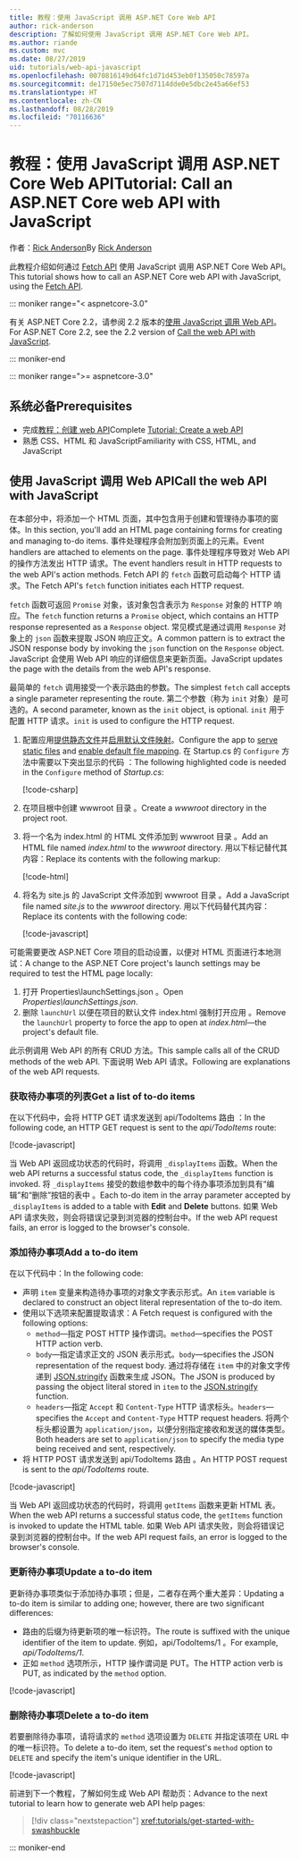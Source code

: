 ```yaml
---
title: 教程：使用 JavaScript 调用 ASP.NET Core Web API
author: rick-anderson
description: 了解如何使用 JavaScript 调用 ASP.NET Core Web API。
ms.author: riande
ms.custom: mvc
ms.date: 08/27/2019
uid: tutorials/web-api-javascript
ms.openlocfilehash: 0070816149d64fc1d71d453eb0f135050c78597a
ms.sourcegitcommit: de17150e5ec7507d7114dde0e5dbc2e45a66ef53
ms.translationtype: HT
ms.contentlocale: zh-CN
ms.lasthandoff: 08/28/2019
ms.locfileid: "70116636"
---
```

# <a name="tutorial-call-an-aspnet-core-web-api-with-javascript"></a><span data-ttu-id="0c6d4-103">教程：使用 JavaScript 调用 ASP.NET Core Web API</span><span class="sxs-lookup"><span data-stu-id="0c6d4-103">Tutorial: Call an ASP.NET Core web API with JavaScript</span></span>

<span data-ttu-id="0c6d4-104">作者：[Rick Anderson](https://twitter.com/RickAndMSFT)</span><span class="sxs-lookup"><span data-stu-id="0c6d4-104">By [Rick Anderson](https://twitter.com/RickAndMSFT)</span></span>

<span data-ttu-id="0c6d4-105">此教程介绍如何通过 [Fetch API](https://developer.mozilla.org/docs/Web/API/Fetch_API) 使用 JavaScript 调用 ASP.NET Core Web API。</span><span class="sxs-lookup"><span data-stu-id="0c6d4-105">This tutorial shows how to call an ASP.NET Core web API with JavaScript, using the [Fetch API](https://developer.mozilla.org/docs/Web/API/Fetch_API).</span></span>

::: moniker range="< aspnetcore-3.0"

<span data-ttu-id="0c6d4-106">有关 ASP.NET Core 2.2，请参阅 2.2 版本的[使用 JavaScript 调用 Web API](xref:tutorials/first-web-api#call-the-web-api-with-javascript)。</span><span class="sxs-lookup"><span data-stu-id="0c6d4-106">For ASP.NET Core 2.2, see the 2.2 version of [Call the web API with JavaScript](xref:tutorials/first-web-api#call-the-web-api-with-javascript).</span></span>

::: moniker-end

::: moniker range=">= aspnetcore-3.0"

## <a name="prerequisites"></a><span data-ttu-id="0c6d4-107">系统必备</span><span class="sxs-lookup"><span data-stu-id="0c6d4-107">Prerequisites</span></span>

* <span data-ttu-id="0c6d4-108">完成[教程：创建 web API](xref:tutorials/first-web-api)</span><span class="sxs-lookup"><span data-stu-id="0c6d4-108">Complete [Tutorial: Create a web API](xref:tutorials/first-web-api)</span></span>
* <span data-ttu-id="0c6d4-109">熟悉 CSS、HTML 和 JavaScript</span><span class="sxs-lookup"><span data-stu-id="0c6d4-109">Familiarity with CSS, HTML, and JavaScript</span></span>

## <a name="call-the-web-api-with-javascript"></a><span data-ttu-id="0c6d4-110">使用 JavaScript 调用 Web API</span><span class="sxs-lookup"><span data-stu-id="0c6d4-110">Call the web API with JavaScript</span></span>

<span data-ttu-id="0c6d4-111">在本部分中，将添加一个 HTML 页面，其中包含用于创建和管理待办事项的窗体。</span><span class="sxs-lookup"><span data-stu-id="0c6d4-111">In this section, you'll add an HTML page containing forms for creating and managing to-do items.</span></span> <span data-ttu-id="0c6d4-112">事件处理程序会附加到页面上的元素。</span><span class="sxs-lookup"><span data-stu-id="0c6d4-112">Event handlers are attached to elements on the page.</span></span> <span data-ttu-id="0c6d4-113">事件处理程序导致对 Web API 的操作方法发出 HTTP 请求。</span><span class="sxs-lookup"><span data-stu-id="0c6d4-113">The event handlers result in HTTP requests to the web API's action methods.</span></span> <span data-ttu-id="0c6d4-114">Fetch API 的 `fetch` 函数可启动每个 HTTP 请求。</span><span class="sxs-lookup"><span data-stu-id="0c6d4-114">The Fetch API's `fetch` function initiates each HTTP request.</span></span>

<span data-ttu-id="0c6d4-115">`fetch` 函数可返回 `Promise` 对象，该对象包含表示为 `Response` 对象的 HTTP 响应。</span><span class="sxs-lookup"><span data-stu-id="0c6d4-115">The `fetch` function returns a `Promise` object, which contains an HTTP response represented as a `Response` object.</span></span> <span data-ttu-id="0c6d4-116">常见模式是通过调用 `Response` 对象上的 `json` 函数来提取 JSON 响应正文。</span><span class="sxs-lookup"><span data-stu-id="0c6d4-116">A common pattern is to extract the JSON response body by invoking the `json` function on the `Response` object.</span></span> <span data-ttu-id="0c6d4-117">JavaScript 会使用 Web API 响应的详细信息来更新页面。</span><span class="sxs-lookup"><span data-stu-id="0c6d4-117">JavaScript updates the page with the details from the web API's response.</span></span>

<span data-ttu-id="0c6d4-118">最简单的 `fetch` 调用接受一个表示路由的参数。</span><span class="sxs-lookup"><span data-stu-id="0c6d4-118">The simplest `fetch` call accepts a single parameter representing the route.</span></span> <span data-ttu-id="0c6d4-119">第二个参数（称为 `init` 对象）是可选的。</span><span class="sxs-lookup"><span data-stu-id="0c6d4-119">A second parameter, known as the `init` object, is optional.</span></span> <span data-ttu-id="0c6d4-120">`init` 用于配置 HTTP 请求。</span><span class="sxs-lookup"><span data-stu-id="0c6d4-120">`init` is used to configure the HTTP request.</span></span>

1. <span data-ttu-id="0c6d4-121">配置应用[提供静态文件](/dotnet/api/microsoft.aspnetcore.builder.staticfileextensions.usestaticfiles#Microsoft_AspNetCore_Builder_StaticFileExtensions_UseStaticFiles_Microsoft_AspNetCore_Builder_IApplicationBuilder_)并[启用默认文件映射](/dotnet/api/microsoft.aspnetcore.builder.defaultfilesextensions.usedefaultfiles#Microsoft_AspNetCore_Builder_DefaultFilesExtensions_UseDefaultFiles_Microsoft_AspNetCore_Builder_IApplicationBuilder_)。</span><span class="sxs-lookup"><span data-stu-id="0c6d4-121">Configure the app to [serve static files](/dotnet/api/microsoft.aspnetcore.builder.staticfileextensions.usestaticfiles#Microsoft_AspNetCore_Builder_StaticFileExtensions_UseStaticFiles_Microsoft_AspNetCore_Builder_IApplicationBuilder_) and [enable default file mapping](/dotnet/api/microsoft.aspnetcore.builder.defaultfilesextensions.usedefaultfiles#Microsoft_AspNetCore_Builder_DefaultFilesExtensions_UseDefaultFiles_Microsoft_AspNetCore_Builder_IApplicationBuilder_).</span></span> <span data-ttu-id="0c6d4-122">在 Startup.cs 的 `Configure` 方法中需要以下突出显示的代码  ：</span><span class="sxs-lookup"><span data-stu-id="0c6d4-122">The following highlighted code is needed in the `Configure` method of *Startup.cs*:</span></span>

    [!code-csharp[](first-web-api/samples/3.0/TodoApi/StartupJavaScript.cs?highlight=8-9&name=snippet_configure)]

1. <span data-ttu-id="0c6d4-123">在项目根中创建 wwwroot 目录  。</span><span class="sxs-lookup"><span data-stu-id="0c6d4-123">Create a *wwwroot* directory in the project root.</span></span>

1. <span data-ttu-id="0c6d4-124">将一个名为 index.html 的 HTML 文件添加到 wwwroot 目录   。</span><span class="sxs-lookup"><span data-stu-id="0c6d4-124">Add an HTML file named *index.html* to the *wwwroot* directory.</span></span> <span data-ttu-id="0c6d4-125">用以下标记替代其内容：</span><span class="sxs-lookup"><span data-stu-id="0c6d4-125">Replace its contents with the following markup:</span></span>

    [!code-html[](first-web-api/samples/3.0/TodoApi/wwwroot/index.html)]

1. <span data-ttu-id="0c6d4-126">将名为 site.js 的 JavaScript 文件添加到 wwwroot 目录   。</span><span class="sxs-lookup"><span data-stu-id="0c6d4-126">Add a JavaScript file named *site.js* to the *wwwroot* directory.</span></span> <span data-ttu-id="0c6d4-127">用以下代码替代其内容：</span><span class="sxs-lookup"><span data-stu-id="0c6d4-127">Replace its contents with the following code:</span></span>

    [!code-javascript[](first-web-api/samples/3.0/TodoApi/wwwroot/js/site.js?name=snippet_SiteJs)]

<span data-ttu-id="0c6d4-128">可能需要更改 ASP.NET Core 项目的启动设置，以便对 HTML 页面进行本地测试：</span><span class="sxs-lookup"><span data-stu-id="0c6d4-128">A change to the ASP.NET Core project's launch settings may be required to test the HTML page locally:</span></span>

1. <span data-ttu-id="0c6d4-129">打开 Properties\launchSettings.json  。</span><span class="sxs-lookup"><span data-stu-id="0c6d4-129">Open *Properties\launchSettings.json*.</span></span>
1. <span data-ttu-id="0c6d4-130">删除 `launchUrl` 以便在项目的默认文件 index.html 强制打开应用  。</span><span class="sxs-lookup"><span data-stu-id="0c6d4-130">Remove the `launchUrl` property to force the app to open at *index.html*&mdash;the project's default file.</span></span>

<span data-ttu-id="0c6d4-131">此示例调用 Web API 的所有 CRUD 方法。</span><span class="sxs-lookup"><span data-stu-id="0c6d4-131">This sample calls all of the CRUD methods of the web API.</span></span> <span data-ttu-id="0c6d4-132">下面说明 Web API 请求。</span><span class="sxs-lookup"><span data-stu-id="0c6d4-132">Following are explanations of the web API requests.</span></span>

### <a name="get-a-list-of-to-do-items"></a><span data-ttu-id="0c6d4-133">获取待办事项的列表</span><span class="sxs-lookup"><span data-stu-id="0c6d4-133">Get a list of to-do items</span></span>

<span data-ttu-id="0c6d4-134">在以下代码中，会将 HTTP GET 请求发送到 api/TodoItems 路由  ：</span><span class="sxs-lookup"><span data-stu-id="0c6d4-134">In the following code, an HTTP GET request is sent to the *api/TodoItems* route:</span></span>

[!code-javascript[](first-web-api/samples/3.0/TodoApi/wwwroot/js/site.js?name=snippet_GetItems)]

<span data-ttu-id="0c6d4-135">当 Web API 返回成功状态的代码时，将调用 `_displayItems` 函数。</span><span class="sxs-lookup"><span data-stu-id="0c6d4-135">When the web API returns a successful status code, the `_displayItems` function is invoked.</span></span> <span data-ttu-id="0c6d4-136">将 `_displayItems` 接受的数组参数中的每个待办事项添加到具有“编辑”和“删除”按钮的表中   。</span><span class="sxs-lookup"><span data-stu-id="0c6d4-136">Each to-do item in the array parameter accepted by `_displayItems` is added to a table with **Edit** and **Delete** buttons.</span></span> <span data-ttu-id="0c6d4-137">如果 Web API 请求失败，则会将错误记录到浏览器的控制台中。</span><span class="sxs-lookup"><span data-stu-id="0c6d4-137">If the web API request fails, an error is logged to the browser's console.</span></span>

### <a name="add-a-to-do-item"></a><span data-ttu-id="0c6d4-138">添加待办事项</span><span class="sxs-lookup"><span data-stu-id="0c6d4-138">Add a to-do item</span></span>

<span data-ttu-id="0c6d4-139">在以下代码中：</span><span class="sxs-lookup"><span data-stu-id="0c6d4-139">In the following code:</span></span>

* <span data-ttu-id="0c6d4-140">声明 `item` 变量来构造待办事项的对象文字表示形式。</span><span class="sxs-lookup"><span data-stu-id="0c6d4-140">An `item` variable is declared to construct an object literal representation of the to-do item.</span></span>
* <span data-ttu-id="0c6d4-141">使用以下选项来配置提取请求：</span><span class="sxs-lookup"><span data-stu-id="0c6d4-141">A Fetch request is configured with the following options:</span></span>
    * <span data-ttu-id="0c6d4-142">`method`&mdash;指定 POST HTTP 操作谓词。</span><span class="sxs-lookup"><span data-stu-id="0c6d4-142">`method`&mdash;specifies the POST HTTP action verb.</span></span>
    * <span data-ttu-id="0c6d4-143">`body`&mdash;指定请求正文的 JSON 表示形式。</span><span class="sxs-lookup"><span data-stu-id="0c6d4-143">`body`&mdash;specifies the JSON representation of the request body.</span></span> <span data-ttu-id="0c6d4-144">通过将存储在 `item` 中的对象文字传递到 [JSON.stringify](https://developer.mozilla.org/docs/Web/JavaScript/Reference/Global_Objects/JSON/stringify) 函数来生成 JSON。</span><span class="sxs-lookup"><span data-stu-id="0c6d4-144">The JSON is produced by passing the object literal stored in `item` to the [JSON.stringify](https://developer.mozilla.org/docs/Web/JavaScript/Reference/Global_Objects/JSON/stringify) function.</span></span>
    * <span data-ttu-id="0c6d4-145">`headers`&mdash;指定 `Accept` 和 `Content-Type` HTTP 请求标头。</span><span class="sxs-lookup"><span data-stu-id="0c6d4-145">`headers`&mdash;specifies the `Accept` and `Content-Type` HTTP request headers.</span></span> <span data-ttu-id="0c6d4-146">将两个标头都设置为 `application/json`，以便分别指定接收和发送的媒体类型。</span><span class="sxs-lookup"><span data-stu-id="0c6d4-146">Both headers are set to `application/json` to specify the media type being received and sent, respectively.</span></span>
* <span data-ttu-id="0c6d4-147">将 HTTP POST 请求发送到 api/TodoItems 路由  。</span><span class="sxs-lookup"><span data-stu-id="0c6d4-147">An HTTP POST request is sent to the *api/TodoItems* route.</span></span>

[!code-javascript[](first-web-api/samples/3.0/TodoApi/wwwroot/js/site.js?name=snippet_AddItem)]

<span data-ttu-id="0c6d4-148">当 Web API 返回成功状态的代码时，将调用 `getItems` 函数来更新 HTML 表。</span><span class="sxs-lookup"><span data-stu-id="0c6d4-148">When the web API returns a successful status code, the `getItems` function is invoked to update the HTML table.</span></span> <span data-ttu-id="0c6d4-149">如果 Web API 请求失败，则会将错误记录到浏览器的控制台中。</span><span class="sxs-lookup"><span data-stu-id="0c6d4-149">If the web API request fails, an error is logged to the browser's console.</span></span>

### <a name="update-a-to-do-item"></a><span data-ttu-id="0c6d4-150">更新待办事项</span><span class="sxs-lookup"><span data-stu-id="0c6d4-150">Update a to-do item</span></span>

<span data-ttu-id="0c6d4-151">更新待办事项类似于添加待办事项；但是，二者存在两个重大差异：</span><span class="sxs-lookup"><span data-stu-id="0c6d4-151">Updating a to-do item is similar to adding one; however, there are two significant differences:</span></span>

* <span data-ttu-id="0c6d4-152">路由的后缀为待更新项的唯一标识符。</span><span class="sxs-lookup"><span data-stu-id="0c6d4-152">The route is suffixed with the unique identifier of the item to update.</span></span> <span data-ttu-id="0c6d4-153">例如，api/TodoItems/1  。</span><span class="sxs-lookup"><span data-stu-id="0c6d4-153">For example, *api/TodoItems/1*.</span></span>
* <span data-ttu-id="0c6d4-154">正如 `method` 选项所示，HTTP 操作谓词是 PUT。</span><span class="sxs-lookup"><span data-stu-id="0c6d4-154">The HTTP action verb is PUT, as indicated by the `method` option.</span></span>

[!code-javascript[](first-web-api/samples/3.0/TodoApi/wwwroot/js/site.js?name=snippet_UpdateItem)]

### <a name="delete-a-to-do-item"></a><span data-ttu-id="0c6d4-155">删除待办事项</span><span class="sxs-lookup"><span data-stu-id="0c6d4-155">Delete a to-do item</span></span>

<span data-ttu-id="0c6d4-156">若要删除待办事项，请将请求的 `method` 选项设置为 `DELETE` 并指定该项在 URL 中的唯一标识符。</span><span class="sxs-lookup"><span data-stu-id="0c6d4-156">To delete a to-do item, set the request's `method` option to `DELETE` and specify the item's unique identifier in the URL.</span></span>

[!code-javascript[](first-web-api/samples/3.0/TodoApi/wwwroot/js/site.js?name=snippet_DeleteItem)]

<span data-ttu-id="0c6d4-157">前进到下一个教程，了解如何生成 Web API 帮助页：</span><span class="sxs-lookup"><span data-stu-id="0c6d4-157">Advance to the next tutorial to learn how to generate web API help pages:</span></span>

> [!div class="nextstepaction"]
> <xref:tutorials/get-started-with-swashbuckle>

::: moniker-end
